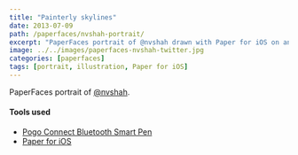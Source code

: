 ```yaml
---
title: "Painterly skylines"
date: 2013-07-09
path: /paperfaces/nvshah-portrait/
excerpt: "PaperFaces portrait of @nvshah drawn with Paper for iOS on an iPad."
image: ../../images/paperfaces-nvshah-twitter.jpg
categories: [paperfaces]
tags: [portrait, illustration, Paper for iOS]
---
```


PaperFaces portrait of [@nvshah](https://twitter.com/nvshah).

#### Tools used

- [Pogo Connect Bluetooth Smart Pen](https://www.amazon.com/gp/product/B009K448L4/ref=as_li_ss_tl?ie=UTF8&camp=1789&creative=390957&creativeASIN=B009K448L4&linkCode=as2&tag=mademist-20)
- [Paper for iOS](https://paper.bywetransfer.com/)

